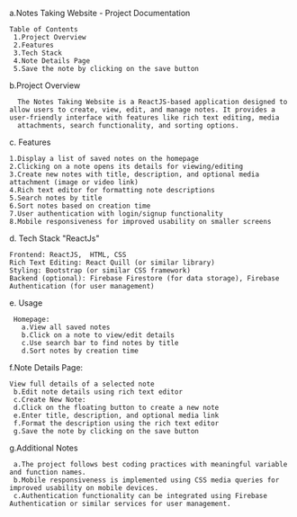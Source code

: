 a.Notes Taking Website - Project Documentation


    Table of Contents
     1.Project Overview
     2.Features
     3.Tech Stack
     4.Note Details Page
     5.Save the note by clicking on the save button
b.Project Overview


     
 
      The Notes Taking Website is a ReactJS-based application designed to allow users to create, view, edit, and manage notes. It provides a user-friendly interface with features like rich text editing, media   
      attachments, search functionality, and sorting options.

c. Features 

    1.Display a list of saved notes on the homepage
    2.Clicking on a note opens its details for viewing/editing
    3.Create new notes with title, description, and optional media attachment (image or video link)
    4.Rich text editor for formatting note descriptions
    5.Search notes by title
    6.Sort notes based on creation time 
    7.User authentication with login/signup functionality
    8.Mobile responsiveness for improved usability on smaller screens


d. Tech Stack "ReactJs"

    Frontend: ReactJS,  HTML, CSS
    Rich Text Editing: React Quill (or similar library)
    Styling: Bootstrap (or similar CSS framework)
    Backend (optional): Firebase Firestore (for data storage), Firebase Authentication (for user management)


e. Usage

     Homepage:
       a.View all saved notes
       b.Click on a note to view/edit details
       c.Use search bar to find notes by title
       d.Sort notes by creation time
f.Note Details Page:

    View full details of a selected note 
     b.Edit note details using rich text editor
     c.Create New Note:
     d.Click on the floating button to create a new note
     e.Enter title, description, and optional media link
     f.Format the description using the rich text editor
     g.Save the note by clicking on the save button
    

g.Additional Notes 


     
     a.The project follows best coding practices with meaningful variable and function names.
     b.Mobile responsiveness is implemented using CSS media queries for improved usability on mobile devices.
     c.Authentication functionality can be integrated using Firebase Authentication or similar services for user management.
